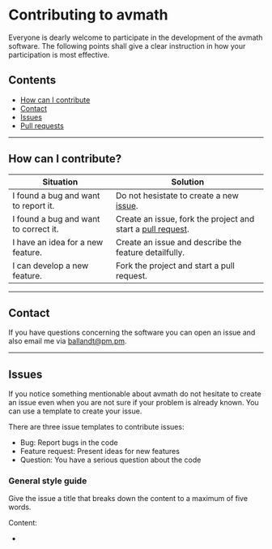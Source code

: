 # Contributing to avmath

Everyone is dearly welcome to participate in the development of the 
avmath software. The following points shall give a clear instruction
in how your participation is most effective.

## Contents

* [How can I contribute](#how-can-i-contribute)
* [Contact](#contact)
* [Issues](#issues)
* [Pull requests](#pull-request)

---
## How can I contribute?

| Situation                             | Solution                                                                     |
|---------------------------------------|------------------------------------------------------------------------------|
| I found a bug and want to report it.  | Do not hesistate to create a new [issue](#issues).                           |
| I found a bug and want to correct it. | Create an issue, fork the project and start a [pull request](#pull-request). |
| I have an idea for a new feature.     | Create an issue and describe the feature detailfully.                        |
| I can develop a new feature.          | Fork the project and start a pull request.                                   |

---
## Contact

If you have questions concerning the software you can open an issue and also email me via
[ballandt@pm.pm](mailto:ballandt@pm.me).

---
## Issues

If you notice something mentionable about avmath do not hesitate to
create an issue even when you are not sure if your problem is already
known. You can use a template to create your issue.

There are three issue templates to contribute issues:

* Bug: Report bugs in the code
* Feature request: Present ideas for new features
* Question: You have a serious question about the code

### General style guide

Give the issue a title that breaks down the content to a maximum of five
words.

Content:

* 